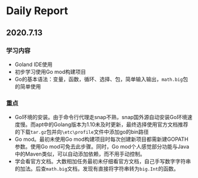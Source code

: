 # Daily Report

## 2020.7.13

### 学习内容

* Goland IDE使用
* 初步学习使用Go mod构建项目
* Go的基本语法：变量，函数，循环、选择、包，简单输入输出，`math.big`包的简单使用

### 重点

* Go环境的安装。由于命令行代理走snap不熟，snap国外源自动安装Go环境速度慢。而apt中的Golang版本为1.10未及时更新，最终选择使用官方文档推荐的下载`tar.gz`包并向`\etc\profile`文件中添加go的bin路径
* Go mod。最初未使用Go mod构建项目时每次创建新项目都需新建GOPATH参数。使用Go mod可免去此步骤。同时，Go mod个人感觉部分功能与Java中的Maven类似，可以自动添加依赖，而不用手动控制。
* 学会看官方文档。大数相加任务最初未仔细看官方文档，自己手写数字字符串的加法。后查`math.big`文档，发现有直接将字符串转为`big.Int`的函数。

